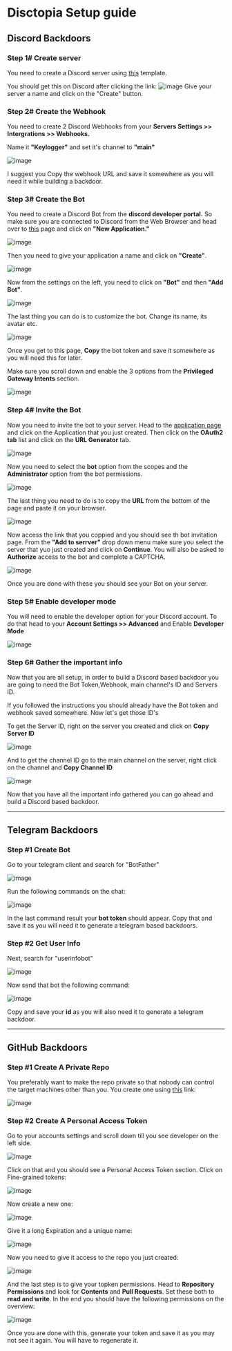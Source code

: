 # Disctopia Setup guide

## **Discord Backdoors**

### Step 1# Create server

You need to create a Discord server using [this](https://discord.new/k2BdGKDEpQpJ) template.

You should get this on Discord after clicking the link:
![image](https://i.ibb.co/WczCgPZ/Capture.png)
Give your server a name and click on the "Create" button.

### Step 2# Create the Webhook

You need to create 2 Discord Webhooks from your **Servers Settings >> Intergrations >> Webhooks.**

 Name it **"Keylogger"** and set it's channel to **"main"**

![image](https://i.ibb.co/RBmNS3K/Capture.png)

I suggest you Copy the webhook URL and save it somewhere as you will need it while building a backdoor.


### Step 3# Create the Bot

 You need to create a Discord Bot from the **discord developer portal.** So make sure you are connected to Discord from the Web Browser and head over to [this](https://discordapp.com/developers/applications/me) page and click on **"New Application."**

![image](https://i.ibb.co/JKg1Y9c/Capture.png)

Then you need to give your application a name and click on **"Create"**.

![image](https://i.ibb.co/W5BhCvv/Capture.png)

Now from the settings on the left, you need to click on **"Bot"** and then **"Add Bot"**.

![image](https://i.ibb.co/zSm3Jsz/Capture.png)

The last thing you can do is to customize the bot. Change its name, its avatar etc.

![image](https://i.ibb.co/b3YJmBq/Capture.png)

Once you get to this page, **Copy** the bot token and save it somewhere as you will need this for later.

Make sure you scroll down and enable the 3 options from the **Privileged Gateway Intents** section.

![image](https://i.ibb.co/f2P9KgQ/Capture.png)

### Step 4# Invite the Bot

Now you need to invite the bot to your server. Head to the [application page](https://discord.com/developers/applications) and click on the Application that you just created. Then click on the **OAuth2 tab** list and click on the **URL Generator** tab.

![image](https://i.ibb.co/x65JKxm/Capture.png)

Now you need to select the **bot** option from the scopes and the **Administrator** option from the bot permissions.

![image](https://i.ibb.co/qYVftpR/Capture.png)

The last thing you need to do is to copy the **URL** from the bottom of the page and paste it on your browser.

![image](https://i.ibb.co/FWGSXqS/Capture.png)

Now access the link that you coppied and you should see th bot invitation page. From the **"Add to serrver"** drop down menu make sure you select the server that yuo just created and click on **Continue**. You will also be asked to **Authorize** access to the bot and complete a CAPTCHA.

![image](https://i.ibb.co/hgqLsVB/Capture.png)

Once you are done with these you should see your Bot on your server.


### Step 5# Enable developer mode

You will need to enable the developer option for your Discord account. To do that head to your **Account Settings >> Advanced** and Enable **Developer Mode**

![image](https://i.ibb.co/BKnvn8H/Discord-Web-Enable-Developer-Mode.png)


### Step 6# Gather the important info

Now that you are all setup, in order to build a Discord based backdoor you are going to need the Bot Token,Webhook, main channel's ID and Servers ID.

If you followed the instructions you should already have the Bot token and webhook saved somewhere. Now let's get those ID's

To get the Server ID, right on the server you created and click on **Copy Server ID**

![image](https://i.ibb.co/yq5fqnD/Screenshot-2023-04-15-at-01-01-37.png)

And to get the channel ID go to the main channel on the server, right click on the channel and **Copy Channel ID**

![image](https://i.ibb.co/fMCfrcf/Screenshot-2023-04-15-at-01-04-38.png)

Now that you have all the important info gathered you can go ahead and build a Discord based backdoor.

---

## **Telegram Backdoors**

### Step #1 Create Bot

Go to your telegram client and search for "BotFather"

![image](https://i.ibb.co/JKXgzgH/Screenshot-2023-04-15-at-01-06-38.png)

Run the following commands on the chat:

![image](https://i.ibb.co/tKyZnmV/Screenshot-2023-04-15-at-01-09-01.png)

In the last command result your **bot token** should appear. Copy that and save it as you will need it to generate a telegram based backdoors.

### Step #2 Get User Info

Next, search for "userinfobot"

![image](https://i.ibb.co/fq5bvVw/Screenshot-2023-04-15-at-01-09-47.png)

Now send that bot the following command:

![image](https://i.ibb.co/VwrSR4m/Screenshot-2023-04-15-at-01-09-55.png)

Copy and save your **id** as you will also need it to generate a telegram backdoor.

---

## **GitHub Backdoors**

### Step #1 Create A Private Repo

You preferably want to make the repo private so that nobody can control the target machines other than you. You create one using [this](https://github.com/new) link:

![image](https://i.ibb.co/XsNM4Z2/Screenshot-2023-04-15-at-12-09-38.png)

### Step #2 Create A Personal Access Token

Go to your accounts settings and scroll down till you see developer on the left side.

![image](https://i.ibb.co/Z23Bnrh/Screenshot-2023-04-15-at-12-08-05.png)

Click on that and you should see a Personal Access Token section. Click on Fine-grained tokens:

![image](https://i.ibb.co/Kz9MFsh/Screenshot-2023-04-15-at-12-08-19.png)

Now create a new one:

![image](https://i.ibb.co/2t06Dsd/Screenshot-2023-04-15-at-12-08-30.png)

Give it a long Expiration and a unique name:

![image](https://i.ibb.co/qR5rfsZ/Screenshot-2023-04-15-at-12-08-57.png)

Now you need to give it access to the repo you just created:

![image](https://i.ibb.co/fDVLQJN/Screenshot-2023-04-15-at-12-10-46.png)

And the last step is to give your topken permissions. Head to **Repository Permissions** and look for **Contents** and **Pull Requests**. Set these both to **read and write**. In the end you should have the following permissions on the overview:

![image](https://i.ibb.co/ZVFm300/Screenshot-2023-04-15-at-12-12-15.png)


Once you are done with this, generate your token and save it as you may not see it again. You will have to regenerate it.